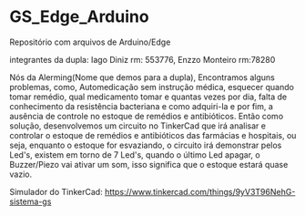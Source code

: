 # GS_Edge_Arduino
Repositório com arquivos de Arduino/Edge

integrantes da dupla: Iago Diniz rm: 553776, Enzzo Monteiro rm:78280

Nós da Alerming(Nome que demos para a dupla), Encontramos alguns problemas, como, Automedicação sem instrução médica, esquecer quando tomar remédio, 
qual  medicamento tomar e quantas vezes por dia, falta de conhecimento da resistência bacteriana e como adquiri-la e por fim, a ausência de controle
no estoque de remédios e antibióticos.
Então como solução, desenvolvemos um circuito no TinkerCad que irá analisar e controlar o estoque de remédios e antibióticos das farmácias e hospitais,
ou seja, enquanto o estoque for esvaziando, o circuito irá demonstrar pelos Led's, existem em torno de 7 Led's, quando o último Led apagar,
o Buzzer/Piezo vai ativar um som, isso significa que o estoque estará quase vazio.

Simulador do TinkerCad: https://www.tinkercad.com/things/9yV3T96NehG-sistema-gs
